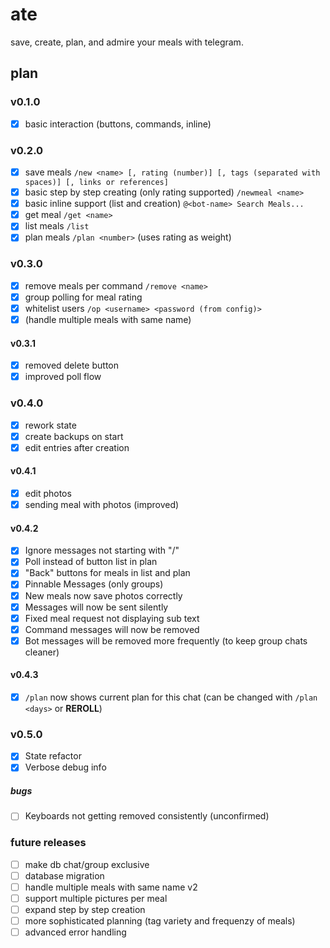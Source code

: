 # ate

save, create, plan, and admire your meals with telegram.

## plan

### v0.1.0

- [X] basic interaction (buttons, commands, inline)

### v0.2.0

- [X] save meals `/new <name> [, rating (number)] [, tags (separated with spaces)] [, links or references]`
- [X] basic step by step creating (only rating supported) `/newmeal <name>`
- [X] basic inline support (list and creation) `@<bot-name> Search Meals...`
- [X] get meal `/get <name>`
- [X] list meals `/list`
- [X] plan meals `/plan <number>` (uses rating as weight)

### v0.3.0

- [X] remove meals per command `/remove <name>`
- [X] group polling for meal rating
- [X] whitelist users `/op <username> <password (from config)>`
- [X] (handle multiple meals with same name)

#### v0.3.1

- [X] removed delete button
- [X] improved poll flow

### v0.4.0

- [X] rework state
- [X] create backups on start
- [X] edit entries after creation

#### v0.4.1

- [X] edit photos
- [X] sending meal with photos (improved)

#### v0.4.2

- [X] Ignore messages not starting with "/"
- [X] Poll instead of button list in plan
- [X] "Back" buttons for meals in list and plan
- [X] Pinnable Messages (only groups)
- [X] New meals now save photos correctly
- [X] Messages will now be sent silently
- [X] Fixed meal request not displaying sub text
- [X] Command messages will now be removed
- [X] Bot messages will be removed more frequently (to keep group chats cleaner)

#### v0.4.3

- [X] `/plan` now shows current plan for this chat (can be changed with `/plan <days>` or **REROLL**)

### v0.5.0

- [X] State refactor
- [X] Verbose debug info

##### bugs

- [ ] Keyboards not getting removed consistently (unconfirmed)

### future releases

- [ ] make db chat/group exclusive
- [ ] database migration
- [ ] handle multiple meals with same name v2
- [ ] support multiple pictures per meal
- [ ] expand step by step creation
- [ ] more sophisticated planning (tag variety and frequenzy of meals)
- [ ] advanced error handling
